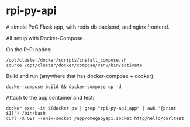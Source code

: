 # rpi-py-api

A simple PoC Flask app, with redis db backend, and nginx frontend.

All setup with Docker-Compose.


On the R-Pi nodes:

```
/opt/cluster/docker/scripts/install_compose.sh
source /opt/cluster/docker/compose/venv/bin/activate
```

Build and run (anywhere that has docker-compose + docker):

```
docker-compose build && docker-compose up -d
```

Attach to the app container and test:

```
docker exec -it $(docker ps | grep "rpi-py-api_app" | awk '{print $1}') /bin/bash 
curl -X GET --unix-socket /app/omegapyapi.socket http/hello/curltest
```